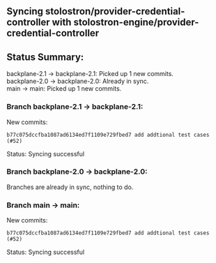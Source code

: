 ## Syncing stolostron/provider-credential-controller with stolostron-engine/provider-credential-controller

## Status Summary:

backplane-2.1 -> backplane-2.1: Picked up 1 new commits.  
backplane-2.0 -> backplane-2.0: Already in sync.  
main -> main: Picked up 1 new commits.  

### Branch backplane-2.1 -> backplane-2.1:

New commits:

```
b77c075dccfba1087ad6134ed7f1109e729fbed7 add addtional test cases (#52)
```

Status: Syncing successful

### Branch backplane-2.0 -> backplane-2.0:

Branches are already in sync, nothing to do.

### Branch main -> main:

New commits:

```
b77c075dccfba1087ad6134ed7f1109e729fbed7 add addtional test cases (#52)
```

Status: Syncing successful
